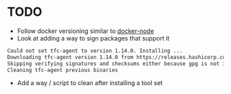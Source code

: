 # TODO

- Follow docker versioning similar to [docker-node](https://github.com/nodejs/docker-node)
- Look at adding a way to sign packages that support it

```bash
Could not set tfc-agent to version 1.14.0. Installing ...
Downloading tfc-agent version 1.14.0 from https://releases.hashicorp.com/tfc-agent/1.14.0/tfc-agent_1.14.0_linux_amd64.zip
Skipping verifying signatures and checksums either because gpg is not installed or explicitly skipped with ASDF_HASHICORP_SKIP_VERIFY
Cleaning tfc-agent previous binaries
```

- Add a way / script to clean after installing a tool set
